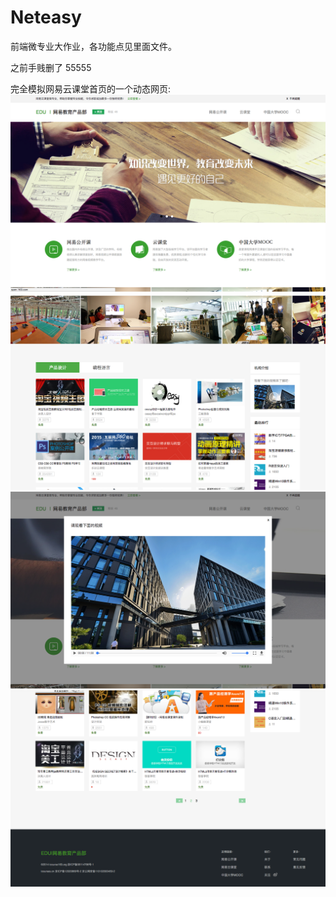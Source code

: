 # Neteasy
前端微专业大作业，各功能点见里面文件。

之前手贱删了 55555

完全模拟网易云课堂首页的一个动态网页:
![](./4.png)
![](./3.png)
![](./2.png)
![](./1.png)